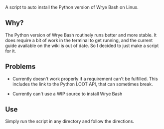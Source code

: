 A script to auto install the Python version of Wrye Bash on Linux.

## Why?
The Python version of Wrye Bash routinely runs better and more stable.
It does require a bit of work in the terminal to get running, and the current guide available on the wiki is out of date.
So I decided to just make a script for it.

## Problems
* Currently doesn't work properly if a requirement can't be fulfilled.
This includes the link to the Python LOOT API, that can sometimes break.

* Currently can't use a WIP source to install Wrye Bash

## Use
Simply run the script in any directory and follow the directions.
